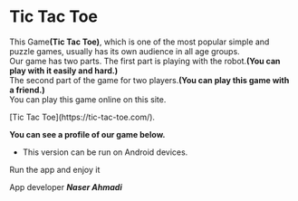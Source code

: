 <h1>Tic Tac Toe </h1>
<p>This Game<strong>(Tic Tac Toe)</strong>, which is one of the most popular simple and puzzle games, usually has its own audience in all age groups.<br>
Our game has two parts. The first part is playing with the robot.<strong>(You can play with it easily and hard.)</strong><br>
The second part of the game for two players.<strong>(You can play this game with a friend.)</strong><br>
You can play this game online on this site.</p>
[Tic Tac Toe](https://tic-tac-toe.com/).
<p><strong>You can see a profile of our game below.</strong></p>












<ul>
  <li>
    This version can be run on Android devices.
    </li>
  </ul>
  <p>Run the app and enjoy it</p>
 App developer <em><strong>Naser Ahmadi</strong></em>

